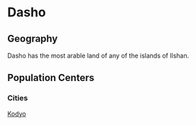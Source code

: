 # Dasho

## Geography

Dasho has the most arable land of any of the islands of Ilshan.

## Population Centers

### Cities

[Kodyo](Kodyo.md)
